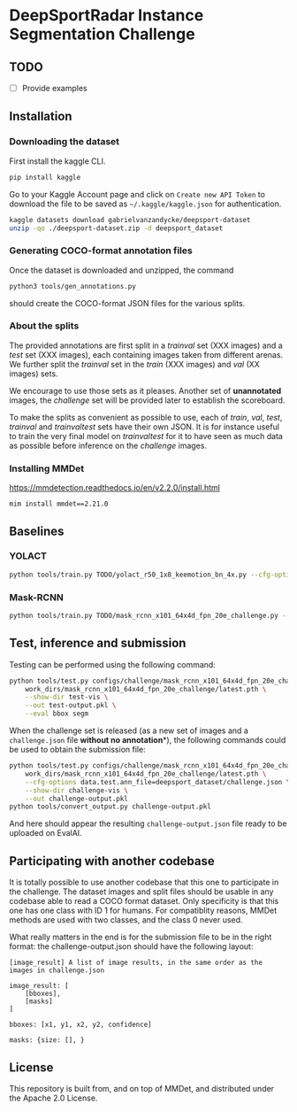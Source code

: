 # DeepSportRadar Instance Segmentation Challenge

## TODO

- [ ] Provide examples

## Installation

### Downloading the dataset

First install the kaggle CLI.

```bash
pip install kaggle
```

Go to your Kaggle Account page and click on `Create new API Token` to download the file to be saved as `~/.kaggle/kaggle.json` for authentication.

```bash
kaggle datasets download gabrielvanzandycke/deepsport-dataset
unzip -qo ./deepsport-dataset.zip -d deepsport_dataset
```

### Generating COCO-format annotation files

Once the dataset is downloaded and unzipped, the command

```bash
python3 tools/gen_annotations.py
```

should create the COCO-format JSON files for the various splits.

### About the splits

The provided annotations are first split in a *trainval* set (XXX images) and a *test* set (XXX images), each containing images taken from different arenas. We further split the *trainval* set in the *train* (XXX images) and *val* (XX images) sets.

We encourage to use those sets as it pleases. Another set of **unannotated** images, the *challenge* set will be provided later to establish the scoreboard.

To make the splits as convenient as possible to use, each of *train*, *val*, *test*, *trainval* and *trainvaltest* sets have their own JSON. It is for instance useful to train the very final model on *trainvaltest* for it to have seen as much data as possible before inference on the *challenge* images.

### Installing MMDet

https://mmdetection.readthedocs.io/en/v2.2.0/install.html


```
mim install mmdet==2.21.0
```

## Baselines

### YOLACT

```bash
python tools/train.py TODO/yolact_r50_1x8_keemotion_bn_4x.py --cfg-options optimizer.lr=0.003
```

### Mask-RCNN

```bash
python tools/train.py TODO/mask_rcnn_x101_64x4d_fpn_20e_challenge.py --cfg-options optimizer.lr=0.003
```

## Test, inference and submission

Testing can be performed using the following command:

```bash
python tools/test.py configs/challenge/mask_rcnn_x101_64x4d_fpn_20e_challenge.py \
    work_dirs/mask_rcnn_x101_64x4d_fpn_20e_challenge/latest.pth \
    --show-dir test-vis \
    --out test-output.pkl \
    --eval bbox segm
```

When the challenge set is released (as a new set of images and a `challenge.json` file **without no annotation***), the following commands could be used to obtain the submission file:

```bash
python tools/test.py configs/challenge/mask_rcnn_x101_64x4d_fpn_20e_challenge.py \
    work_dirs/mask_rcnn_x101_64x4d_fpn_20e_challenge/latest.pth \
    --cfg-options data.test.ann_file=deepsport_dataset/challenge.json \
    --show-dir challenge-vis \
    --out challenge-output.pkl
python tools/convert_output.py challenge-output.pkl
```

And here should appear the resulting `challenge-output.json` file ready to be uploaded on EvalAI.

## Participating with another codebase

It is totally possible to use another codebase that this one to participate in the challenge. The dataset images and split files should be usable in any codebase able to read a COCO format dataset. Only specificity is that this one has one class with ID 1 for humans. For compatiblity reasons, MMDet methods are used with two classes, and the class 0 never used.

What really matters in the end is for the submission file to be in the right format: the challenge-output.json should have the following layout:

```
[image_result] A list of image results, in the same order as the images in challenge.json

image_result: [
    [bboxes],
    [masks]
]

bboxes: [x1, y1, x2, y2, confidence]

masks: {size: [], }
```

## License

This repository is built from, and on top of MMDet, and distributed under the Apache 2.0 License.
